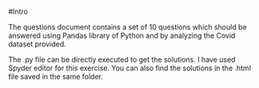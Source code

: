 #Intro

The questions document contains a set of 10 questions which should be answered using Pandas library of Python and by analyzing the Covid dataset provided.

The .py file can be directly executed to get the solutions. I have used Spyder editor for this exercise. You can also find the solutions in the .html file saved in the same folder.
